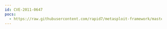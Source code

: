 ```yaml
---
id: CVE-2011-0647
pocs:
  - https://raw.githubusercontent.com/rapid7/metasploit-framework/master/modules/exploits/windows/emc/replication_manager_exec.rb
---
```

